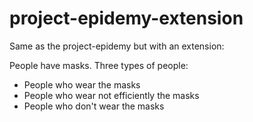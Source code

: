 # project-epidemy-extension

Same as the project-epidemy but with an extension:

People have masks. Three types of people:
- People who wear the masks
- People who wear not efficiently the masks
- People who don't wear the masks
